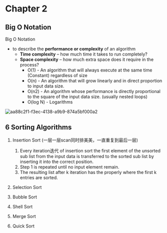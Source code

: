 # Chapter 2
## Big O Notation
Big O Notation
- to describe the __performance or complexity__ of an algorithm
  - __Time complexity__ – how much time it takes to run completely?
  - __Space complexity__ – how much extra space does it require in the process?
    - O(1) - An algorithm that will always execute at the same time (Constant) regardless of size
    - O(n) - An algorithm that will grow linearly and in direct proportion to input data size.
    - O(n2) - An algorithm whose performance is directly proportional to the square of the input data size. (usually nested loops)
    - O(log N) - Logarithms

![aa88c2f1-f3ec-4138-a9b9-874a5bf000a2](https://github.com/wtxd1234/Data-Structures-and-Algorithms/assets/41671135/3155b58e-40f8-4c4c-86f8-798484791a92)

## 6 Sorting Algorithms 

1. Insertion Sort (一层一层scan同时排美美，一直重复到最后一层)

    1. Every iteration迭代 of insertion sort the first element of the unsorted sub list from the input data is transferred to the sorted sub list by inserting it into the correct position.
    2. Step 1 is repeated until no input element remain. 
    3. The resulting list after k iteration has the properly where the first k entries are sorted.

2. Selection Sort
3. Bubble Sort
4. Shell Sort
5. Merge Sort
6. Quick Sort